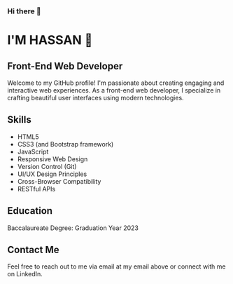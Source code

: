 ### Hi there 👋

# I'M HASSAN 🙂
## Front-End Web Developer

Welcome to my GitHub profile! I'm passionate about creating engaging and interactive web experiences. As a front-end web developer, I specialize in crafting beautiful user interfaces using modern technologies.

## Skills
- HTML5
- CSS3 (and Bootstrap framework)
- JavaScript 
- Responsive Web Design
- Version Control (Git)
- UI/UX Design Principles
- Cross-Browser Compatibility
- RESTful APIs

## Education
Baccalaureate Degree: Graduation Year 2023

## Contact Me
Feel free to reach out to me via email at my email above or connect with me on LinkedIn.
